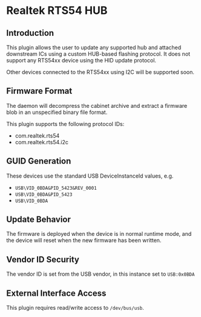 # Realtek RTS54 HUB

## Introduction

This plugin allows the user to update any supported hub and attached downstream
ICs using a custom HUB-based flashing protocol. It does not support any RTS54xx
device using the HID update protocol.

Other devices connected to the RTS54xx using I2C will be supported soon.

## Firmware Format

The daemon will decompress the cabinet archive and extract a firmware blob in
an unspecified binary file format.

This plugin supports the following protocol IDs:

* com.realtek.rts54
* com.realtek.rts54.i2c

## GUID Generation

These devices use the standard USB DeviceInstanceId values, e.g.

* `USB\VID_0BDA&PID_5423&REV_0001`
* `USB\VID_0BDA&PID_5423`
* `USB\VID_0BDA`

## Update Behavior

The firmware is deployed when the device is in normal runtime mode, and the
device will reset when the new firmware has been written.

## Vendor ID Security

The vendor ID is set from the USB vendor, in this instance set to `USB:0x0BDA`

## External Interface Access

This plugin requires read/write access to `/dev/bus/usb`.
